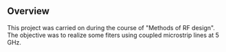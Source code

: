 <h2>Overview</h2>
This project was carried on during the course of "Methods of RF design".
The objective was to realize some fiters using coupled microstrip lines at 5 GHz.


